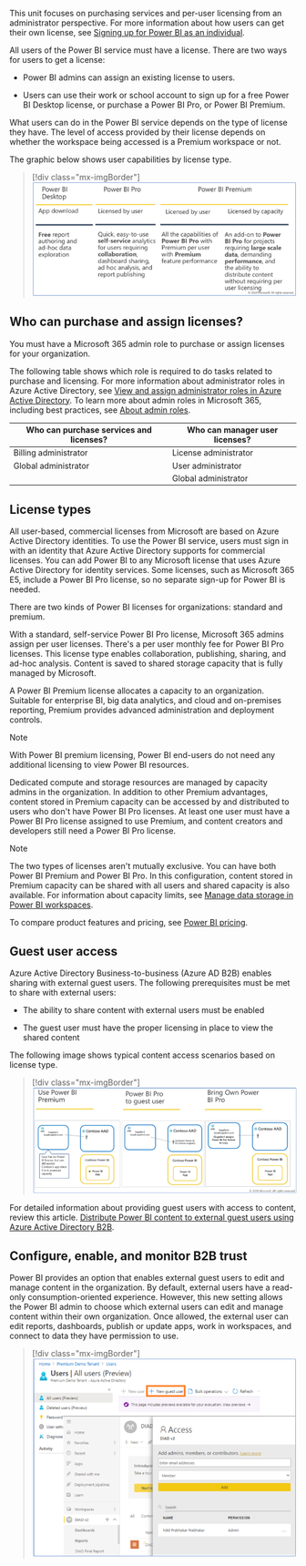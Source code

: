This unit focuses on purchasing services and per-user licensing from an administrator perspective. For more information about how users can get their own license, see [Signing up for Power BI as an individual](https://docs.microsoft.com/power-bi/fundamentals/service-self-service-signup-for-power-bi/?azure-portal=true).

All users of the Power BI service must have a license. There are two ways for users to get a license:

- Power BI admins can assign an existing license to users.

- Users can use their work or school account to sign up for a free Power BI Desktop license, or purchase a Power BI Pro, or Power BI Premium.

What users can do in the Power BI service depends on the type of license they have. The level of access provided by their license depends on whether the workspace being accessed is a Premium workspace or not.

The graphic below shows user capabilities by license type.

> [!div class="mx-imgBorder"]
> [![Table showing different user capabilities based on Power BI license type.](../media/3-type.png)](../media/3-type.png#lightbox)

## Who can purchase and assign licenses?

You must have a Microsoft 365 admin role to purchase or assign licenses for your organization.

The following table shows which role is required to do tasks related to purchase and licensing. For more information about administrator roles in Azure Active Directory, see [View and assign administrator roles in Azure Active Directory](https://docs.microsoft.com/azure/active-directory/users-groups-roles/directory-manage-roles-portal/?azure-portal=true). To learn more about admin roles in Microsoft 365, including best practices, see [About admin roles](https://docs.microsoft.com/microsoft-365/admin/add-users/about-admin-roles/?azure-portal=true).

| **Who can purchase services and licenses?** | **Who can manager user licenses?** |
|---------------------------------------------|-----------------------------------|
| Billing administrator | License administrator |
| Global administrator  | User administrator |
|                       | Global administrator |

## License types

All user-based, commercial licenses from Microsoft are based on Azure Active Directory identities. To use the Power BI service, users must sign in with an identity that Azure Active Directory supports for commercial licenses. You can add Power BI to any Microsoft license that uses Azure Active Directory for identity services. Some licenses, such as Microsoft 365 E5, include a Power BI Pro license, so no separate sign-up for Power BI is needed.

There are two kinds of Power BI licenses for organizations: standard and premium.

With a standard, self-service Power BI Pro license, Microsoft 365 admins assign per user licenses. There's a per user monthly fee for Power BI Pro licenses. This license type enables collaboration, publishing, sharing, and ad-hoc analysis. Content is saved to shared storage capacity that is fully managed by Microsoft.

A Power BI Premium license allocates a capacity to an organization. Suitable for enterprise BI, big data analytics, and cloud and on-premises reporting, Premium provides advanced administration and deployment controls.

> [!Note]
> With Power BI premium licensing, Power BI end-users do not need any additional licensing to view Power BI resources.

Dedicated compute and storage resources are managed by capacity admins in the organization. In addition to other Premium advantages, content stored in Premium capacity can be accessed by and distributed to users who don't have Power BI Pro licenses. At least one user must have a Power BI Pro license assigned to use Premium, and content creators and developers still need a Power BI Pro license.

> [!Note]
> The two types of licenses aren't mutually exclusive. You can have both Power BI Premium and Power BI Pro. In this configuration, content stored in Premium capacity can be shared with all users and shared capacity is also available. For information about capacity limits, see [Manage data storage in Power BI workspaces](https://docs.microsoft.com/power-bi/admin/service-admin-manage-your-data-storage-in-power-bi/?azure-portal=true).

To compare product features and pricing, see [Power BI pricing](https://powerbi.microsoft.com/pricing/?azure-portal=true).

## Guest user access

Azure Active Directory Business-to-business (Azure AD B2B) enables sharing with external guest users. The following prerequisites must be met to share with external users:

- The ability to share content with external users must be enabled

- The guest user must have the proper licensing in place to view the shared content

The following image shows typical content access scenarios based on license type.

> [!div class="mx-imgBorder"]
> [![Table showing guest user access to content based on Power BI type.](../media/3-scenarios.png)](../media/3-scenarios.png#lightbox)

For detailed information about providing guest users with access to content, review this article. [Distribute Power BI content to external guest users using Azure Active Directory B2B](https://docs.microsoft.com/power-bi/whitepaper-azure-b2b-power-bi/?azure-portal=true).

## Configure, enable, and monitor B2B trust

Power BI provides an option that enables external guest users to edit and manage content in the organization. By default, external users have a read-only consumption-oriented experience. However, this new setting allows the Power BI admin to choose which external users can edit and manage content within their own organization. Once allowed, the external user can edit reports, dashboards, publish or update apps, work in workspaces, and connect to data they have permission to use.

> [!div class="mx-imgBorder"]
> [![Screenshots of Power BI user admin panel, with New guest user selected and Permission type.](../media/3-user.png)](../media/3-user.png#lightbox)
